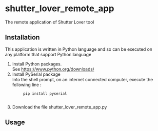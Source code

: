 # shutter_lover_remote_app
The remote application of Shutter Lover tool

## Installation

This application is written in Python language and so can be executed on any platform that support Python language
1. Install Python packages.  
   See https://www.python.org/downloads/
2. Install PySerial package  
   Into the shell prompt, on an internet connected computer, execute the following line :  
   ```
        pip install pyserial
        
   ```
3. Download the file shutter_lover_remote_app.py

## Usage


